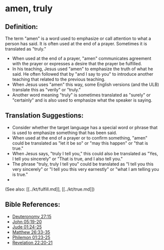 # amen, truly #

## Definition: ##

The term "amen" is a word used to emphasize or call attention to what a person has said. It is often used at the end of a prayer. Sometimes it is translated as "truly."

* When used at the end of a prayer, "amen" communicates agreement with the prayer or expresses a desire that the prayer be fulfilled.
* In his teaching, Jesus used "amen" to emphasize the truth of what he said. He often followed that by "and I say to you" to introduce another teaching that related to the previous teaching.
* When Jesus uses "amen" this way, some English versions (and the ULB) translate this as "verily" or  "truly."
* Another word meaning "truly" is sometimes translated as "surely" or "certainly" and is also used to emphasize what the speaker is saying.

## Translation Suggestions: ##

* Consider whether the target language has a special word or phrase that is used to emphasize something that has been said.
* When used at the end of a prayer or to confirm something, "amen" could be translated as "let it be so" or "may this happen" or "that is true."
* When Jesus says, "truly I tell you," this could also be translated as "Yes, I tell you sincerely" or "That is true, and I also tell you."
* The phrase "truly, truly I tell you" could be translated as "I tell you this very sincerely" or "I tell you this very earnestly" or "what I am telling you is true."
* 
(See also: [[../kt/fulfill.md]], [[../kt/true.md]])

## Bible References: ##

* [Deuteronomy 27:15](en/tn/deu/help/27/15)
* [John 05:19-20](en/tn/jhn/help/05/19)
* [Jude 01:24-25](en/tn/jud/help/01/24)
* [Matthew 26:33-35](en/tn/mat/help/26/33)
* [Philemon 01:23-25](en/tn/phm/help/01/23)
* [Revelation 22:20-21](en/tn/rev/help/22/20)